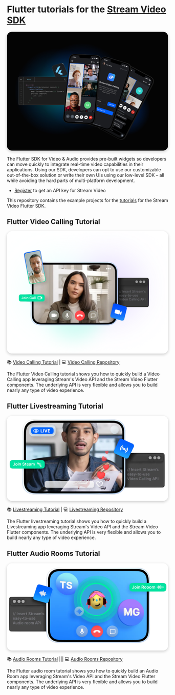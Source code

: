# Flutter tutorials for the [Stream Video SDK](https://getstream.io/video/sdk/flutter/)

<img src="readme-assets/Github-Graphic-Flutter.jpg" alt="Stream Video for Flutter Header image" style="box-shadow: 0 3px 10px rgb(0 0 0 / 0.2); border-radius: 1rem" />

The Flutter SDK for Video & Audio provides pre-built widgets so developers can move quickly to integrate real-time video capabilities in their applications. 
Using our SDK, developers can opt to use our customizable out-of-the-box solution or write their own UIs using our low-level SDK – all while avoiding the hard parts of multi-platform development.

- [Register](https://getstream.io/video/) to get an API key for Stream Video

This repository contains the example projects for the [tutorials](https://getstream.io/video/sdk/flutter/) for the Stream Video Flutter SDK.

## Flutter Video Calling Tutorial

<img src="readme-assets/card-video-calling.png" alt="Video Calling Header image" style="box-shadow: 0 3px 10px rgb(0 0 0 / 0.2); border-radius: 1rem" />

📚 [Video Calling Tutorial](https://getstream.io/video/sdk/flutter/tutorial/video-calling/)   |   💻 [Video Calling Repository](https://github.com/GetStream/flutter-video-tutorials/tree/main/video_calling_tutorial)

The Flutter Video Calling tutorial shows you how to quickly build a Video Calling app leveraging Stream's Video API and the Stream Video Flutter components. 
The underlying API is very flexible and allows you to build nearly any type of video experience.

## Flutter Livestreaming Tutorial

<img src="readme-assets/card-video-livestreaming.png" alt="Livestream Header image" style="box-shadow: 0 3px 10px rgb(0 0 0 / 0.2); border-radius: 1rem" />

📚 [Livestreaming Tutorial](https://getstream.io/video/sdk/flutter/tutorial/livestreaming/)   |   💻 [Livestreaming Repository](https://github.com/GetStream/flutter-video-tutorials/tree/main/livestreaming_tutorial)

The Flutter livestreaming tutorial shows you how to quickly build a Livestreaming app leveraging Stream's Video API and the Stream Video Flutter components. 
The underlying API is very flexible and allows you to build nearly any type of video experience.

## Flutter Audio Rooms Tutorial

<img src="readme-assets/card-video-audioroom.png" alt="Audio Room Header image" style="box-shadow: 0 3px 10px rgb(0 0 0 / 0.2); border-radius: 1rem" />

📚 [Audio Rooms Tutorial](https://getstream.io/video/sdk/flutter/tutorial/audio-room/)   |||   💻 [Audio Rooms Repository](https://github.com/GetStream/flutter-video-tutorials/tree/main/audioroom_tutorial)

The Flutter audio room tutorial shows you how to quickly build an Audio Room app leveraging Stream's Video API and the Stream Video Flutter components. 
The underlying API is very flexible and allows you to build nearly any type of video experience.
